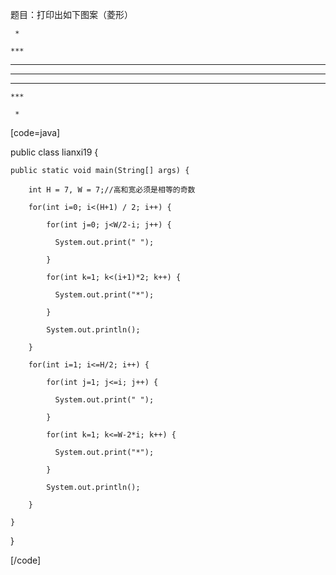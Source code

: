 题目：打印出如下图案（菱形）   
     *   
	***   
   *****   
  *******   
   *****   
    ***   
     *   
[code=java]
public class lianxi19 {
	public static void main(String[] args) {
		int H = 7, W = 7;//高和宽必须是相等的奇数
		for(int i=0; i<(H+1) / 2; i++) {
			for(int j=0; j<W/2-i; j++) {
			  System.out.print(" ");
			}
			for(int k=1; k<(i+1)*2; k++) {
			  System.out.print("*");
			}
			System.out.println();
		}
		for(int i=1; i<=H/2; i++) {
			for(int j=1; j<=i; j++) {
			  System.out.print(" ");
			}
			for(int k=1; k<=W-2*i; k++) {
			  System.out.print("*");
			}
			System.out.println();
		}
	}
}
[/code]
